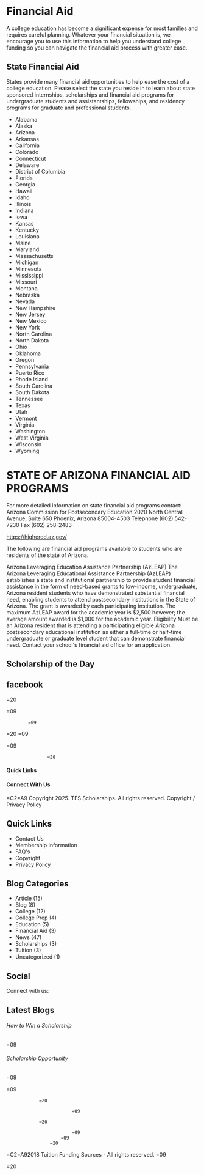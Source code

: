 # Financial Aid

A college education has become a significant expense for most families and requires careful planning. Whatever your financial situation is, we encourage you to use this information to help you understand college funding so you can navigate the financial aid process with greater ease.

## State Financial Aid

States provide many financial aid opportunities to help ease the cost of a college education. Please select the state you reside in to learn about state sponsored internships, scholarships and financial aid programs for undergraduate students and assistantships, fellowships, and residency programs for graduate and professional students.

- Alabama
- Alaska
- Arizona
- Arkansas
- California
- Colorado
- Connecticut
- Delaware
- District of Columbia
- Florida
- Georgia
- Hawaii
- Idaho
- Illinois
- Indiana
- Iowa
- Kansas
- Kentucky
- Louisiana
- Maine
- Maryland
- Massachusetts
- Michigan
- Minnesota
- Mississippi
- Missouri
- Montana
- Nebraska
- Nevada
- New Hampshire
- New Jersey
- New Mexico
- New York
- North Carolina
- North Dakota
- Ohio
- Oklahoma
- Oregon
- Pennsylvania
- Puerto Rico
- Rhode Island
- South Carolina
- South Dakota
- Tennessee
- Texas
- Utah
- Vermont
- Virginia
- Washington
- West Virginia
- Wisconsin
- Wyoming

# STATE OF ARIZONA FINANCIAL AID PROGRAMS

For more detailed information on state financial aid programs contact:
Arizona Commission for Postsecondary Education 
2020 North Central Avenue, Suite 650
Phoenix, Arizona 85004-4503
Telephone (602) 542-7230
Fax (602) 258-2483
 
 https://highered.az.gov/
 
The following are financial aid programs available to students who are residents of the state of Arizona.
 
Arizona Leveraging Education Assistance Partnership (AzLEAP)
The Arizona Leveraging Educational Assistance Partnership (AzLEAP) establishes a state and institutional partnership to provide student financial assistance in the form of need-based grants to low-income, undergraduate, Arizona resident students who have demonstrated substantial financial need, enabling students to attend postsecondary institutions in the State of Arizona.  The grant is awarded by each participating institution.  The maximum AzLEAP award for the academic year is $2,500 however; the average amount awarded is $1,000 for the academic year.
Eligibility
Must be an Arizona resident that is attending a participating eligible Arizona postsecondary educational institution as either a full-time or half-time undergraduate or graduate level student that can demonstrate financial need.
Contact your school's financial aid office for an application.

## Scholarship of the Day

## facebook

=20

=09

				

 			=09

=20
             	=09

=09
    



                   =20

#### Quick Links

#### Connect With Us

=C2=A9 Copyright 2025. TFS Scholarships. All rights reserved. Copyright / Privacy Policy

## Quick Links

- Contact Us
- Membership Information
- FAQ's
- Copyright
- Privacy Policy

## Blog Categories

- Article (15)
- Blog (8)
- College (12)
- College Prep (4)
- Education (5)
- Financial Aid (3)
- News (47)
- Scholarships (3)
- Tuition (3)
- Uncategorized (1)

## Social

Connect with us:

## Latest Blogs

<!-- image -->

###### How to Win a Scholarship

=09

<!-- image -->

###### Scholarship Opportunity

=09

=09
									
                =20

							=09
									
                =20

							=09
						=09
  				    =20

<!-- image -->

=C2=A92018 Tuition Funding Sources - All rights reserved.						=09

=20